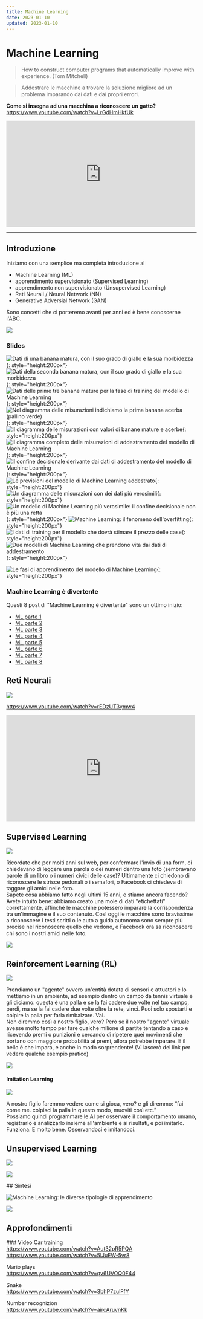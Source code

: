 ```yaml
---
title: Machine Learning
date: 2023-01-10
updated: 2023-01-10
---
```

# Machine Learning

> How to construct computer programs that automatically improve with experience. (Tom Mitchell)

> Addestrare le macchine a trovare la soluzione migliore ad un problema imparando dai dati e dai propri errori.

**Come si insegna ad una macchina a riconoscere un gatto?**  
<https://www.youtube.com/watch?v=LrGdHmHkfUk>  
<iframe loading="lazy" title="Come si insegna ad una macchina a riconoscere un gatto?" src="https://www.youtube.com/embed/LrGdHmHkfUk?feature=oembed" allow="accelerometer; autoplay; clipboard-write; encrypted-media; gyroscope; picture-in-picture" allowfullscreen="" width="500" height="281" frameborder="0"></iframe>

---

## Introduzione
Iniziamo con una semplice ma completa introduzione al 

- Machine Learning (ML)
- apprendimento supervisionato (Supervised Learning)
- apprendimento non supervisionato (Unsupervised Learning)
- Reti Neurali / Neural Network (NN)
- Generative Adversial Network (GAN)

Sono concetti che ci porteremo avanti per anni ed è bene conoscerne l'ABC.  

![](../../../assets/img/gamedev/ai-symbolism-vs-connectivism.webp)

### Slides

![Dati di una banana matura, con il suo grado di giallo e la sua morbidezza](https://www.alessiopomaro.it/content/images/2022/12/addestramento-modello-machine-learning-fase-1-2.webp){: style="height:200px"}
![Dati della seconda banana matura, con il suo grado di giallo e la sua morbidezza](https://www.alessiopomaro.it/content/images/2022/12/addestramento-modello-machine-learning-fase-2.webp){: style="height:200px"}
![Dati delle prime tre banane mature per la fase di training del modello di Machine Learning](https://www.alessiopomaro.it/content/images/2022/12/addestramento-modello-machine-learning-fase-3.webp){: style="height:200px"}
![Nel diagramma delle misurazioni indichiamo la prima banana acerba (pallino verde)](https://www.alessiopomaro.it/content/images/2022/12/addestramento-modello-machine-learning-fase-4.webp){: style="height:200px"}
![Il diagramma delle misurazioni con valori di banane mature e acerbe](https://www.alessiopomaro.it/content/images/2022/12/addestramento-modello-machine-learning-fase-5.webp){: style="height:200px"}
![Il diagramma completo delle misurazioni di addestramento del modello di Machine Learning](https://www.alessiopomaro.it/content/images/2022/12/addestramento-modello-machine-learning-fase-6.webp){: style="height:200px"}
![Il confine decisionale derivante dai dati di addestramento del modello di Machine Learning](https://www.alessiopomaro.it/content/images/2022/12/addestramento-modello-machine-learning-fase-linea-decisionale.webp){: style="height:200px"}
![Le previsioni del modello di Machine Learning addestrato](https://www.alessiopomaro.it/content/images/2022/12/previsioni-modello-machine-learning-addestrato.webp){: style="height:200px"}
![Un diagramma delle misurazioni con dei dati più verosimili](https://www.alessiopomaro.it/content/images/2022/12/diagramma-misurazioni-dati-reali.webp){: style="height:200px"}
![Un modello di Machine Learning più verosimile: il confine decisionale non è più una retta](https://www.alessiopomaro.it/content/images/2022/12/modello-di-machine-learning.webp){: style="height:200px"}
![Machine Learning: il fenomeno dell'overfitting](https://www.alessiopomaro.it/content/images/2022/12/machine-learning-overfitting.webp){: style="height:200px"}
![I dati di training per il modello che dovrà stimare il prezzo delle case](https://www.alessiopomaro.it/content/images/2022/12/machine-learning-dati-training-prezzo-immobile-1.webp){: style="height:200px"}
![Due modelli di Machine Learning che prendono vita dai dati di addestramento](https://www.alessiopomaro.it/content/images/2022/12/machine-learning-dati-training-prezzo-immobile-modello.webp){: style="height:200px"}

![Le fasi di apprendimento del modello di Machine Learning](https://www.alessiopomaro.it/content/images/2022/12/machine-learning-come-viene-creato-il-modello.webp){: style="height:200px"}

### Machine Learning è divertente
Questi 8 post di "Machine Learning è divertente" sono un ottimo inizio:

- [ML parte 1](https://medium.com/botsupply/il-machine-learning-%C3%A8-divertente-parte-1-97d4bce99a06)
- [ML parte 2](https://medium.com/botsupply/il-machine-learning-%C3%A8-divertente-parte-2-dec556e4855d)
- [ML parte 3](https://medium.com/botsupply/il-machine-learning-%C3%A8-divertente-parte-3-deep-learning-e-convolutional-neural-network-cnns-cc106559ffa9)
- [ML parte 4](https://medium.com/botsupply/il-machine-learning-%C3%A8-divertente-parte-4-c707feee1cf8)
- [ML parte 5](https://medium.com/botsupply/il-machine-learning-%C3%A8-divertente-parte-5-5e9083caf8f3)
- [ML parte 6](https://medium.com/botsupply/il-machine-learning-%C3%A8-divertente-parte-6-86cd682ff71a)
- [ML parte 7](https://medium.com/botsupply/il-machine-learning-%C3%A8-divertente-parte-7-bbd34f905ab8)
- [ML parte 8](https://medium.com/@giovannitoschi/il-machine-learning-%C3%A8-divertente-parte-8-come-imbrogliare-una-rete-neurale-9116075d5df0)

## Reti Neurali
![](img/ai.neuron.webp)

<https://www.youtube.com/watch?v=rEDzUT3ymw4>  
<iframe loading="lazy" title="Explained In A Minute: Neural Networks" src="https://www.youtube.com/embed/rEDzUT3ymw4?feature=oembed" allow="accelerometer; autoplay; clipboard-write; encrypted-media; gyroscope; picture-in-picture" allowfullscreen="" width="500" height="281" frameborder="0"></iframe>

## Supervised Learning

![](../../talk/img/ml-supervised.webp)

Ricordate che per molti anni sul web, per confermare l'invio di una form, ci chiedevano di leggere una parola o dei numeri dentro una foto (sembravano parole di un libro o i numeri civici delle case)? Ultimamente ci chiedono di riconoscere le strisce pedonali o i semafori, o Facebook ci chiedeva di taggare gli amici nelle foto.  
Sapete cosa abbiamo fatto negli ultimi 15 anni, e stiamo ancora facendo?  
Avete intuito bene: abbiamo creato una mole di dati "etichettati" correttamente, affinché le macchine potessero imparare la corrispondenza tra un'immagine e il suo contenuto. Così oggi le macchine sono bravissime a riconoscere i testi scritti o le auto a guida autonoma sono sempre più precise nel riconoscere quello che vedono, e Facebook ora sa riconoscere chi sono i nostri amici nelle foto.

![](../../talk/img/comic-captcha.webp)

## Reinforcement Learning (RL)

![](../../talk/img/ml-reinforced.webp)

Prendiamo un "agente" ovvero un'entità dotata di sensori e attuatori e lo mettiamo in un ambiente, ad esempio dentro un campo da tennis virtuale e gli diciamo: questa è una palla e se la fai cadere due volte nel tuo campo, perdi, ma se la fai cadere due volte oltre la rete, vinci. Puoi solo spostarti e colpire la palla per farla rimbalzare. Vai.  
Non diremmo così a nostro figlio, vero? Però se il nostro "agente" virtuale avesse molto tempo per fare qualche milione di partite tentando a caso e ricevendo premi o punizioni e cercando di ripetere quei movimenti che portano con maggiore probabilità ai premi, allora potrebbe imparare.
E il bello è che impara, e anche in modo sorprendente!
(Vi lascerò dei link per vedere qualche esempio pratico)

![](img/ai.reinforcedlearning.webp)

#### Imitation Learning

![](../../talk/img/ml-imitation.webp)

A nostro figlio faremmo vedere come si gioca, vero? e gli diremmo: “fai come me. colpisci la palla in questo modo, muoviti così etc.”  
Possiamo quindi programmare le AI per osservare il comportamento umano, registrarlo e analizzarlo insieme all'ambiente e ai risultati, e poi imitarlo.  
Funziona. E molto bene. Osservandoci e imitandoci.

## Unsupervised Learning

![](../../talk/img/ml-unsupervised.webp)

![](img/ai.neuralnetwork.webp)

## Sintesi

![Machine Learning: le diverse tipologie di apprendimento](https://www.alessiopomaro.it/content/images/2023/01/machine-learning-tipologie-apprendimento.webp)


![](https://www.alessiopomaro.it/content/images/2023/01/AI-ML-DL-cosa-sono.webp)


## Approfondimenti
### Video
Car training  
<https://www.youtube.com/watch?v=Aut32pR5PQA>
<https://www.youtube.com/watch?v=5lJuEW-5vr8>

Mario plays  
<https://www.youtube.com/watch?v=qv6UVOQ0F44>

Snake  
<https://www.youtube.com/watch?v=3bhP7zulFfY>

Number recognizion  
<https://www.youtube.com/watch?v=aircAruvnKk>
